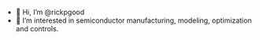 - 👋 Hi, I’m @rickpgood
- 👀 I’m interested in semiconductor manufacturing, modeling, optimization and controls.

<!---
rickpgood/rickpgood is a ✨ special ✨ repository because its `README.md` (this file) appears on your GitHub profile.
You can click the Preview link to take a look at your changes.
--->
